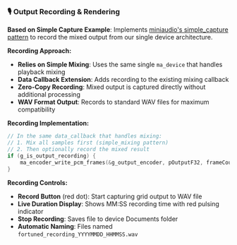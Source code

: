 ### **🎙️ Output Recording & Rendering**
**Based on Simple Capture Example**: Implements [miniaudio's simple_capture pattern](https://miniaud.io/docs/examples/simple_capture.html) to record the mixed output from our single device architecture.

**Recording Approach:**
- **Relies on Simple Mixing**: Uses the same single `ma_device` that handles playback mixing
- **Data Callback Extension**: Adds recording to the existing mixing callback
- **Zero-Copy Recording**: Mixed output is captured directly without additional processing
- **WAV Format Output**: Records to standard WAV files for maximum compatibility

**Recording Implementation:**
```c
// In the same data_callback that handles mixing:
// 1. Mix all samples first (simple_mixing pattern)
// 2. Then optionally record the mixed result
if (g_is_output_recording) {
    ma_encoder_write_pcm_frames(&g_output_encoder, pOutputF32, frameCount, NULL);
}
```

**Recording Controls:**
- **Record Button** (red dot): Start capturing grid output to WAV file
- **Live Duration Display**: Shows MM:SS recording time with red pulsing indicator
- **Stop Recording**: Saves file to device Documents folder
- **Automatic Naming**: Files named `fortuned_recording_YYYYMMDD_HHMMSS.wav`
